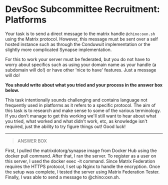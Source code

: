 # DevSoc Subcommittee Recruitment: Platforms
Your task is to send a direct message to the matrix handle `@chino:oxn.sh` using the Matrix protocol. However, this message must be sent over a self hosted instance such as through the Conduwuit implementation or the slightly more complicated Synapse implementation.

For this to work your server must be federated, but you do not have to worry about specifics such as using your domain name as your handle (a subdomain will do!) or have other 'nice to have' features. Just a message will do!

**You should write about what you tried and your process in the answer box below.**

This task intentionally sounds challenging and contains language not frequently used in platforms as it refers to a specific protocol. The aim of this task is to research and make sense to some of the various terminology. If you don't manage to get this working we'll still want to hear about what you tried, what worked and what didn't work, etc, as knowledge isn't required, just the ability to try figure things out! Good luck!

---

> ANSWER BOX

First, I pulled the matrixdotorg/synapse image from Docker Hub using the docker pull command. After that, I ran the server. To register as a user on this server, I used the docker exec -it command. Since Matrix Federation requires the HTTPS protocol, I set up Nginx to handle the encryption. Once the setup was complete, I tested the server using Matrix Federation Tester. Finally, I was able to send a message to @chino:oxn.sh.

